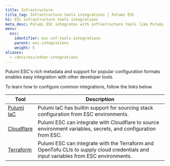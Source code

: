 ```yaml
---
title: Infrastructure
title_tag: Infrastructure tools integrations | Pulumi ESC
h1: ESC infrastructure tools integrations
meta_desc: Pulumi ESC integrates with infrastructure tools like Pulumi IaC, Cloudflare, and Terraform for management of environment variables, secrets, and configurations.
menu:
  esc:
    identifier: esc-inf-tools-integrations
    parent: esc-integrations
    weight: 5
aliases:
  - /docs/esc/other-integrations
---
```


Pulumi ESC's rich metadata and support for popular configuration formats enables easy integration with other developer tools.

To learn how to configure common integrations, follow the links below.

| Tool                                                          | Description                                                                                                                 |
|---------------------------------------------------------------|-----------------------------------------------------------------------------------------------------------------------------|
| [Pulumi IaC](/docs/esc/integrations/infrastructure/pulumi-iac/) | Pulumi IaC has builtin support for sourcing stack configuration from ESC environments.                                      |
| [Cloudflare](/docs/esc/integrations/infrastructure/cloudflare)         | Pulumi ESC can integrate with Cloudflare to source environment variables, secrets, and configuration from ESC.              |                                                           |
| [Terraform](/docs/esc/integrations/infrastructure/terraform)           | Pulumi ESC can integrate with the Terraform and OpenTofu CLIs to supply cloud credentials and input variables from ESC environments. |
